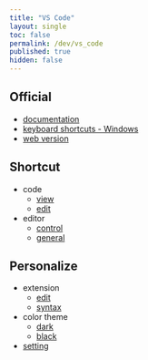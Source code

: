 ```yaml
---
title: "VS Code"
layout: single
toc: false
permalink: /dev/vs_code
published: true
hidden: false
---
```


<head>
  <base target="_blank">
</head>

## Official
  
- [documentation](https://code.visualstudio.com/docs)
- [keyboard shortcuts - Windows](https://code.visualstudio.com/shortcuts/keyboard-shortcuts-windows.pdf)
- [web version](https://code.visualstudio.com/docs/editor/vscode-web)

## Shortcut

- code
  - [view](/dev/vs_code/shortcut/code/view)
  - [edit](/dev/vs_code/shortcut/code/edit)
- editor
  - [control](/dev/vs_code/shortcut/editor/control)
  - [general](/dev/vs_code/shortcut/editor/general)

## Personalize

- extension
  - [edit](/dev/vs_code/personalize/extension/edit)
  - [syntax](/dev/vs_code/personalize/extension/syntax)
- color theme
  - [dark](/dev/vs_code/personalize/color_theme/dark)
  - [black](/dev/vs_code/personalize/color_theme/black)
- [setting](/dev/vs_code/personalize/setting)

